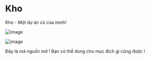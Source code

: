 # Kho
Kho - Một dự án cũ của mình!

![image](https://user-images.githubusercontent.com/58846067/210188438-c2b2540c-8b3d-4b4b-a22a-58738585abb0.png)

![image](https://user-images.githubusercontent.com/58846067/210188470-fd515197-cbdd-4065-8960-33439be00649.png)


Đây là mã nguồn mở ! Bạn có thể dùng cho mục đích gì cũng được !



